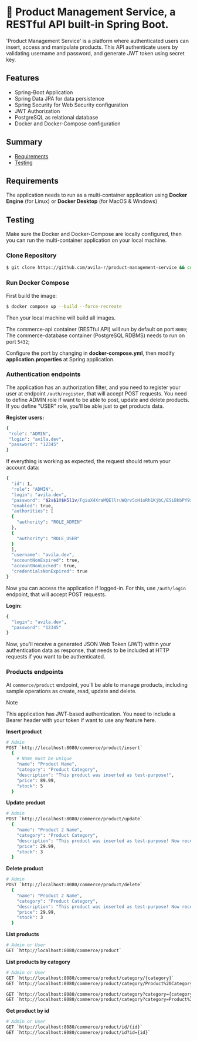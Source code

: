 # 🌱 Product Management Service, a RESTful API built-in Spring Boot.

'Product Management Service' is a platform where authenticated users can insert, access and manipulate products. This API authenticate users by validating username and password, and generate JWT token using secret key.

## Features

* Spring-Boot Application
* Spring Data JPA for data persistence
* Spring Security for Web Security configuration
* JWT Authorization
* PostgreSQL as relational database 
* Docker and Docker-Compose configuration 

## Summary

- [Requirements](#requirements)
- [Testing](#testing)

## Requirements
The application needs to run as a multi-container application using **Docker Engine** (for Linux) or **Docker Desktop** (for MacOS & Windows)

## Testing
Make sure the Docker and Docker-Compose are locally configured, then you can run the multi-container application on your local machine.

### Clone Repository
```bash
$ git clone https://github.com/avila-r/product-management-service && cd product-management-service
```

### Run Docker Compose

First build the image:
```bash
$ docker compose up --build --force-recreate
```

Then your local machine will build all images. 

The commerce-api container (RESTful API) will run by default on port `8080`;
The commerce-database container (PostgreSQL RDBMS) needs to run on port `5432`;

Configure the port by changing in __docker-compose.yml__, then modify __application.properties__ at Spring application.

### Authentication endpoints
The application has an authorization filter, and you need to register your user at endpoint `/auth/register`, that will accept POST requests. You need to define ADMIN role if want to be able to post, update and delete products. If you define "USER" role, you'll be able just to get products data.

**Register users:**
```bash
{
 "role": "ADMIN",
 "login": "avila.dev",
 "password": "12345"
}
```

If everything is working as expected, the request should return your account data:

```bash
{
  "id": 1,
  "role": "ADMIN",
  "login": "avila.dev",
  "password": "$2a$10$H5l1v/FgiuX4XraMQEllruWQrv5oH1oRh1KjbC/ESiBkbPY9xRmHK",
  "enabled": true,
  "authorities": [
  {
    "authority": "ROLE_ADMIN"
  },
  {
    "authority": "ROLE_USER"
  }
  ],
  "username": "avila.dev",
  "accountNonExpired": true,
  "accountNonLocked": true,
  "credentialsNonExpired": true
}
```

Now you can access the application if logged-in. For this, use `/auth/login` endpoint, that will accept POST requests.

**Login:**
```bash
{
  "login": "avila.dev",
  "password": "12345"
}
```

Now, you'll receive a generated JSON Web Token (JWT) within your authentication data as response, that needs to be included at HTTP requests if you want to be authenticated.

### Products endpoints
At `commerce/product` endpoint, you'll be able to manage products, including sample operations as create, read, update and delete.

> [!NOTE]
> This application has JWT-based authentication. You need to include a Bearer header with your token if want to use any feature here.

**Insert product**
```bash
# Admin
POST `http://localhost:8080/commerce/product/insert`
  {
    # Name must be unique
    "name": "Product Name",
    "category": "Product Category", 
    "description": "This product was inserted as test-purpose!",
    "price": 89.99, 
    "stock": 5
  }
```

**Update product**
```bash
# Admin
POST `http://localhost:8080/commerce/product/update`
  {
    "name": "Product 2 Name",
    "category": "Product Category",
    "description": "This product was inserted as test-purpose! Now received an update!",
    "price": 29.99,
    "stock": 3
  }
```

**Delete product**
```bash
# Admin
POST `http://localhost:8080/commerce/product/delete`
  {
    "name": "Product 2 Name",
    "category": "Product Category",
    "description": "This product was inserted as test-purpose! Now received an update!",
    "price": 29.99,
    "stock": 3
  }
```

**List products**
```bash
# Admin or User
GET `http://localhost:8080/commerce/product`
```

**List products by category**
```bash
# Admin or User
GET `http://localhost:8080/commerce/product/category/{category}`
GET `http://localhost:8080/commerce/product/category/Product%20Category`

GET `http://localhost:8080/commerce/product/category?category={category}`
GET `http://localhost:8080/commerce/product/category?category=Product%20Category`
```    

**Get product by id**
```bash
# Admin or User
GET `http://localhost:8080/commerce/product/id/{id}`
GET `http://localhost:8080/commerce/product/id?id={id}`
```